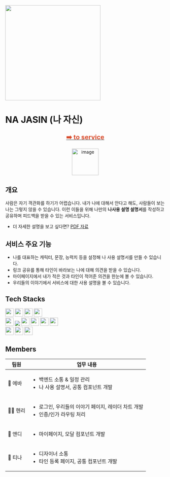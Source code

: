 <div>
<img width='300px' src='https://github.com/codeit-bootcamp-frontend/0-the-julge-young-developers/assets/122428411/9f5f66bc-e691-4aa7-85ba-641ec4eecfd2' />

# NA JASIN (나 자신)
<div align="center">
<h3><a href="https://www.na-jasin.com/"><span style="font-size: 20px; color: #d84a2a;">➡️ to service</span></a></h3>
  <img width="84" alt="image" src="https://github.com/najasin/na-jasin-fe/assets/81355590/ea9ad5b0-6376-458d-9c1b-dc827d19f23c">
</div>

</div>

## 개요
사람은 자기 객관화를 하기가 어렵습니다. 내가 나에 대해서 안다고 해도, 사람들이 보는 나는 그렇지 않을 수 있습니다.
이런 이들을 위해 나만의 **나사용 설명 설명서**를 작성하고 공유하며 피드백을 받을 수 있는 서비스입니다.

- 더 자세한 설명을 보고 싶다면? [PDF 자료](https://github.com/najasin/na-jasin-fe/blob/main/na-jasin-final.pdf)

## 서비스 주요 기능

- 나를 대표하는 캐릭터, 문장, 능력치 등을 설정해 나 사용 설명서를 만들 수 있습니다.
- 링크 공유를 통해 타인이 바라보는 나에 대해 의견을 받을 수 있습니다.
- 마이페이지에서 내가 적은 것과 타인이 적어준 의견을 한눈에 볼 수 있습니다.
- 우리들의 이야기에서 서비스에 대한 사용 설명을 볼 수 있습니다.

## Tech Stacks
<div>
  <img height='26px' src="https://img.shields.io/badge/Typescript-3178C6?style=flat-square&logo=Typescript&logoColor=white"/>
  <img height='26px' src="https://img.shields.io/badge/HTML5-E34F26?style=flat-square&logo=html5&logoColor=white"/>
  <img height='26px' src="https://img.shields.io/badge/Next.js-000000?style=flat-square&logo=Next.js&logoColor=white"/>
  <img height='26px' src="https://img.shields.io/badge/Axios-white?style=flat-square&logo=axios&logoColor=white&color=5E22D6
  ">
</div>
<div>
  <img height='26px' src="https://img.shields.io/badge/classnames-CC6699?style=flat-square">
  <img src="https://img.shields.io/badge/Storybook-FF4785?style=flat-square&amp;logo=Storybook&amp;logoColor=white">
  <img height='26px' src="https://img.shields.io/badge/Scss-CC6699?style=flat-square&logo=Sass&logoColor=white"/>
    <img height='26px' src="https://img.shields.io/badge/Git-F05032?style=flat-square&logo=git&logoColor=white"/>
  <img height='26px' src="https://img.shields.io/badge/GitHub-181717?style=flat-square&logo=GitHub&logoColor=white"/>
  <img height='26px' src="https://img.shields.io/badge/Vercel-000000?style=flat-square&logo=Vercel&logoColor=white"/>  
</div>
<div>
<img height='26px' src='https://img.shields.io/badge/Notion-white?style=flat-square&logo=notion&logoColor=white&color=black'>
<img height='26px' src="https://img.shields.io/badge/Slack-white?style=flat-square&logo=slack&logoColor=white&color=4A154B">
<img height='26px' src='https://img.shields.io/badge/Figma-white?style=flat-square&logo=figma&logoColor=white&color=F24E1E'>
</div>

## Members

<table>
  <thead>
    <tr>
      <th>팀원</th>
      <th>업무 내용</th>
    </tr>
  </thead>
  <tbody>
    <tr>
      <td>🐣 에바</td>
      <td>
        <ul>
          <li>백엔드 소통 & 일정 관리</li>
          <li>나 사용 설명서, 공통 컴포넌트 개발</li>
        </ul>
      </td>
    </tr>
    <tr>
      <td>🕺🏼 헨리</td>
      <td>
        <ul>
          <li>로그인, 우리들의 이야기 페이지, 레이더 차트 개발</li>
          <li>인증/인가 라우팅 처리</li>
        </ul>
      </td>
    </tr>
    <tr>
      <td>🐯 앤디</td>
      <td>
        <ul>
          <li>마이페이지, 모달 컴포넌트 개발</li>
        </ul>
      </td>
    </tr>
    <tr>
      <td>🦾 티나</td>
      <td>
        <ul>
          <li>디자이너 소통</li>
          <li>타인 등록 페이지, 공통 컴포넌트 개발</li>
        </ul>
      </td>
    </tr>
  </tbody>
</table>
